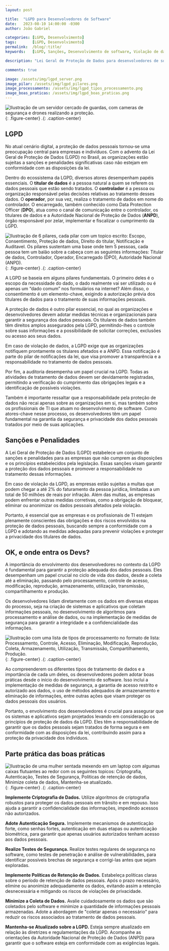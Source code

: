 ```yaml
---
layout: post

title:  "LGPD para Desenvolvedores de Software"
date:   2023-08-10 14:00:00 -0300
author: João Gabriel

categories: [LGPD, Desenvolvimento]
tags: 		[LGPD, Desenvolvimento]
permalink: 	/blog/:title/
keywords: 	[LGPD, Sanções, Desenvolvimento de software, Violação de dados, Consentimento, Auditoria, Criptografia]

description: "Lei Geral de Proteção de Dados para desenvolvedores de software: sanções, tratamento dos dados, pilares da LGPD e os atores envolvidos no processo."

comments: true

image: /assets/img/lgpd_server.png
image_pilar: /assets/img/lgpd_pilares.png
image_processamento: /assets/img/lgpd_tipos_processamento.png
image_boas_praticas: /assets/img/lgpd_boas_praticas.png
---
```


![Ilustração de um servidor cercado de guardas, com cameras de segurança e drones realizando a proteção.]({{page.image}}){: .figure-center}
*.*{: .caption-center}

## LGPD

No atual cenário digital, a proteção de dados pessoais tornou-se uma preocupação central para empresas e indivíduos. Com o advento da Lei Geral de Proteção de Dados (LGPD) no Brasil, as organizações estão sujeitas a sanções e penalidades significativas caso não estejam em conformidade com as disposições da lei. 

Dentro do ecossistema da LGPD, diversos atores desempenham papéis essenciais. O **titular de dados** é a pessoa natural a quem se referem os dados pessoais que estão sendo tratados. O **controlador** é a pessoa ou organização responsável pelas decisões relativas ao tratamento desses dados. O **operador**, por sua vez, realiza o tratamento de dados em nome do controlador. O encarregado, também conhecido como Data Protection Officer (**DPO**), atua como o canal de comunicação entre o controlador, os titulares de dados e a Autoridade Nacional de Proteção de Dados (**ANPD**), órgão responsável por zelar, implementar e fiscalizar o cumprimento da LGPD.

![Ilustração de 6 pilares, cada pilar com um topico escrito: Escopo, Consentimento, Proteção de dados, Direito do titular, Notificação e Auditavel. Os pilares sustentam uma base onde tem 5 pessoas, cada pessoa tem um balão sobre a cabeça com as seguintes informações: Titular de dados, Controlador, Operador, Encarregado (DPO), Autoridade Nacional (ANPD).]({{page.image_pilar}}){: .figure-center}
*.*{: .caption-center}

A LGPD se baseia em alguns pilares fundamentais. O primeiro deles é o escopo da necessidade do dado, o dado realmente vai ser utilizado ou é apenas um “dado comum” nos formulários na internet? Além disso, o consentimento é um elemento-chave, exigindo a autorização prévia dos titulares de dados para o tratamento de suas informações pessoais.

A proteção de dados é outro pilar essencial, no qual as organizações e desenvolvedores devem adotar medidas técnicas e organizacionais para garantir a segurança dos dados pessoais. Os titulares de dados também têm direitos amplos assegurados pela LGPD, permitindo-lhes o controle sobre suas informações e a possibilidade de solicitar correções, exclusões ou acesso aos seus dados.

Em caso de violação de dados, a LGPD exige que as organizações notifiquem prontamente os titulares afetados e a ANPD. Essa notificação é parte do pilar de notificações da lei, que visa promover a transparência e a responsabilidade no tratamento de dados pessoais.

Por fim, a auditoria desempenha um papel crucial na LGPD. Todas as atividades de tratamento de dados devem ser devidamente registradas, permitindo a verificação do cumprimento das obrigações legais e a identificação de possíveis violações.

Também é importante ressaltar que a responsabilidade pela proteção de dados não recai apenas sobre as organizações em si, mas também sobre os profissionais de TI que atuam no desenvolvimento de software. Como atores-chave nesse processo, os desenvolvedores têm um papel fundamental na garantia da segurança e privacidade dos dados pessoais tratados por meio de suas aplicações.

## Sanções e Penalidades

A Lei Geral de Proteção de Dados (LGPD) estabelece um conjunto de sanções e penalidades para as empresas que não cumprem as disposições e os princípios estabelecidos pela legislação. Essas sanções visam garantir a proteção dos dados pessoais e promover a responsabilidade no tratamento dessas informações.

Em caso de violação da LGPD, as empresas estão sujeitas a multas que podem chegar a até 2% do faturamento da pessoa jurídica, limitadas a um total de 50 milhões de reais por infração. Além das multas, as empresas podem enfrentar outras medidas corretivas, como a obrigação de bloquear, eliminar ou anonimizar os dados pessoais afetados pela violação.

Portanto, é essencial que as empresas e os profissionais de TI estejam plenamente conscientes das obrigações e dos riscos envolvidos na proteção de dados pessoais, buscando sempre a conformidade com a LGPD e adotando as medidas adequadas para prevenir violações e proteger a privacidade dos titulares de dados.

## OK, e onde entra os Devs?

A importância do envolvimento dos desenvolvedores no contexto da LGPD é fundamental para garantir a proteção adequada dos dados pessoais. Eles desempenham um papel crucial no ciclo de vida dos dados, desde a coleta até a eliminação, passando pelo processamento, controle de acesso, modificação, reprodução, armazenamento, utilização, transmissão, compartilhamento e produção.

Os desenvolvedores lidam diretamente com os dados em diversas etapas do processo, seja na criação de sistemas e aplicativos que coletam informações pessoais, no desenvolvimento de algoritmos para processamento e análise de dados, ou na implementação de medidas de segurança para garantir a integridade e a confidencialidade das informações.

![Ilustração com uma lista de tipos de processamento no formato de lista: Processamento, Controle, Acesso, Eliminação, Modificação, Reprodução, Coleta, Armazenamento, Utilização, Transmissão, Compartilhamento, Produção.]({{page.image_processamento}}){: .figure-center}
*.*{: .caption-center}

Ao compreenderem os diferentes tipos de tratamento de dados e a importância de cada um deles, os desenvolvedores podem adotar boas práticas desde o início do desenvolvimento de software. Isso inclui a implementação de medidas de segurança, a garantia de acesso restrito e autorizado aos dados, o uso de métodos adequados de armazenamento e eliminação de informações, entre outras ações que visam proteger os dados pessoais dos usuários.

Portanto, o envolvimento dos desenvolvedores é crucial para assegurar que os sistemas e aplicativos sejam projetados levando em consideração os princípios de proteção de dados da LGPD. Eles têm a responsabilidade de garantir que os dados pessoais sejam tratados de forma segura e em conformidade com as disposições da lei, contribuindo assim para a proteção da privacidade dos indivíduos.

## Parte prática das boas práticas

![Ilustração de uma mulher sentada mexendo em um laptop com algumas caixas flutuantes ao redor com os seguintes topicos: Criptografia, Autenticação, Testes de Segurança, Politicas de retenção de dados, Minimize coleta de dados, Mantenha-se atualizado.]({{page.image_boas_praticas}}){: .figure-center}
*.*{: .caption-center}

**Implemente Criptografia de Dados.** Utilize algoritmos de criptografia robustos para proteger os dados pessoais em trânsito e em repouso. Isso ajuda a garantir a confidencialidade das informações, impedindo acessos não autorizados.

**Adote Autenticação Segura.** Implemente mecanismos de autenticação forte, como senhas fortes, autenticação em duas etapas ou autenticação biométrica, para garantir que apenas usuários autorizados tenham acesso aos dados pessoais.

**Realize Testes de Segurança.** Realize testes regulares de segurança no software, como testes de penetração e análise de vulnerabilidades, para identificar possíveis brechas de segurança e corrigi-las antes que sejam exploradas.

**Implemente Políticas de Retenção de Dados.** Estabeleça políticas claras sobre o período de retenção de dados pessoais. Após o prazo necessário, elimine ou anonimize adequadamente os dados, evitando assim a retenção desnecessária e mitigando os riscos de violações de privacidade.

**Minimize a Coleta de Dados.** Avalie cuidadosamente os dados que são coletados pelo software e minimize a quantidade de informações pessoais armazenadas. Adote a abordagem de "coletar apenas o necessário" para reduzir os riscos associados ao tratamento de dados pessoais.

**Mantenha-se Atualizado sobre a LGPD.** Esteja sempre atualizado em relação às diretrizes e regulamentações da LGPD. Acompanhe as orientações da Autoridade Nacional de Proteção de Dados (ANPD) para garantir que o software esteja em conformidade com as exigências legais.
